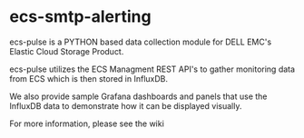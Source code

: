 # ecs-smtp-alerting

ecs-pulse is a PYTHON based data collection module for DELL EMC's Elastic Cloud Storage Product.

ecs-pulse utilizes the ECS Managment REST API's to gather monitoring data from ECS which is then stored in InfluxDB.

We also provide sample Grafana dashboards and panels that use the InfluxDB data to demonstrate how it can be displayed visually.

For more information, please see the wiki
